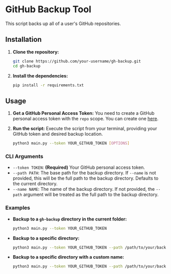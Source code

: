 # GitHub Backup Tool

This script backs up all of a user's GitHub repositories.

## Installation

1.  **Clone the repository:**
    ```bash
    git clone https://github.com/your-username/gh-backup.git
    cd gh-backup
    ```

2.  **Install the dependencies:**
    ```bash
    pip install -r requirements.txt
    ```

## Usage

1.  **Get a GitHub Personal Access Token:**
    You need to create a GitHub personal access token with the `repo` scope. You can create one [here](https://github.com/settings/tokens).

2.  **Run the script:**
    Execute the script from your terminal, providing your GitHub token and desired backup location.

    ```bash
    python3 main.py --token YOUR_GITHUB_TOKEN [OPTIONS]
    ```

### CLI Arguments

*   `--token TOKEN`: **(Required)** Your GitHub personal access token.
*   `--path PATH`: The base path for the backup directory. If `--name` is not provided, this will be the full path to the backup directory. Defaults to the current directory.
*   `--name NAME`: The name of the backup directory. If not provided, the `--path` argument will be treated as the full path to the backup directory.

### Examples

*   **Backup to a `gh-backup` directory in the current folder:**
    ```bash
    python3 main.py --token YOUR_GITHUB_TOKEN
    ```

*   **Backup to a specific directory:**
    ```bash
    python3 main.py --token YOUR_GITHUB_TOKEN --path /path/to/your/backups
    ```

*   **Backup to a specific directory with a custom name:**
    ```bash
    python3 main.py --token YOUR_GITHUB_TOKEN --path /path/to/your/backups --name my-gh-backup
    ```